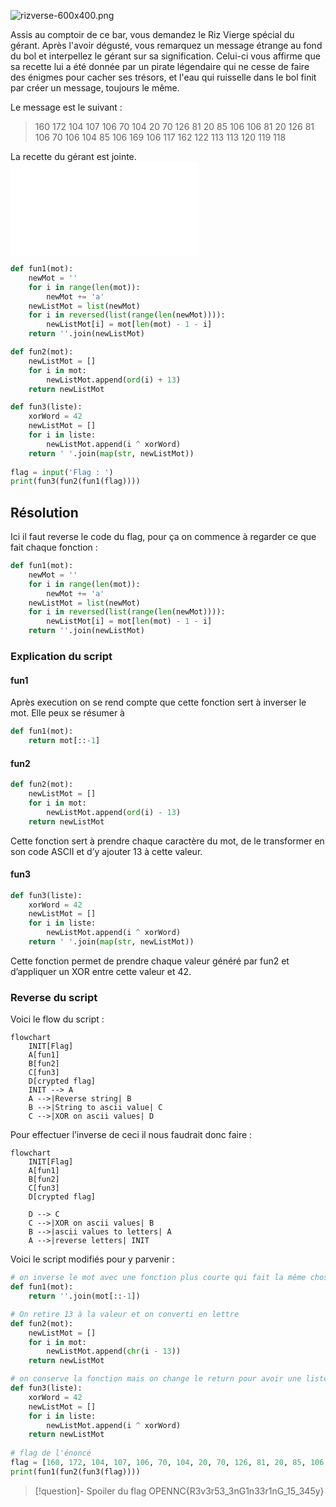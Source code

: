 ![rizverse-600x400.png](https://ctf2023.hackagou.nc/files/6934d3f08f4d0f825553a550f0c78a3b/rizverse-600x400.png)

Assis au comptoir de ce bar, vous demandez le Riz Vierge spécial du gérant. Après l'avoir dégusté, vous remarquez un message étrange au fond du bol et interpellez le gérant sur sa signification. Celui-ci vous affirme que sa recette lui a été donnée par un pirate légendaire qui ne cesse de faire des énigmes pour cacher ses trésors, et l'eau qui ruisselle dans le bol finit par créer un message, toujours le même.

Le message est le suivant :

> 160 172 104 107 106 70 104 20 70 126 81 20 85 106 106 81 20 126 81 106 70 106 104 85 106 169 106 117 162 122 113 113 120 119 118

La recette du gérant est jointe.
![rizverse](rizverse.py)

```python
def fun1(mot):
    newMot = ''
    for i in range(len(mot)):
        newMot += 'a'
    newListMot = list(newMot)
    for i in reversed(list(range(len(newMot)))):
        newListMot[i] = mot[len(mot) - 1 - i]
    return ''.join(newListMot)

def fun2(mot):
    newListMot = []
    for i in mot:
        newListMot.append(ord(i) + 13)
    return newListMot

def fun3(liste):
    xorWord = 42
    newListMot = []
    for i in liste:
        newListMot.append(i ^ xorWord)
    return ' '.join(map(str, newListMot))
    
flag = input('Flag : ')
print(fun3(fun2(fun1(flag))))
```


## Résolution

Ici il faut reverse le code du flag, pour ça on commence à regarder ce que fait chaque fonction : 
```python
def fun1(mot):
    newMot = ''
    for i in range(len(mot)):
        newMot += 'a'
    newListMot = list(newMot)
    for i in reversed(list(range(len(newMot)))):
        newListMot[i] = mot[len(mot) - 1 - i]
    return ''.join(newListMot)
```

### Explication du script
#### fun1
Après execution on se rend compte que cette fonction sert à inverser le mot.
Elle peux se résumer à 
```python
def fun1(mot):
	return mot[::-1]
```

#### fun2
```python
def fun2(mot):
    newListMot = []
    for i in mot:
        newListMot.append(ord(i) - 13)
    return newListMot
```

Cette fonction sert à prendre chaque caractère du mot, de le transformer en son code ASCII et d’y ajouter 13 à cette valeur.

#### fun3
```python
def fun3(liste):
    xorWord = 42
    newListMot = []
    for i in liste:
        newListMot.append(i ^ xorWord)
    return ' '.join(map(str, newListMot))
```

Cette fonction permet de prendre chaque valeur généré par fun2 et d’appliquer un XOR entre cette valeur et 42.

### Reverse du script
Voici le flow du script : 
```mermaid
flowchart 
	INIT[Flag]
    A[fun1]
    B[fun2]
    C[fun3]
    D[crypted flag]
    INIT --> A
    A -->|Reverse string| B
    B -->|String to ascii value| C
    C -->|XOR on ascii values| D
```

Pour effectuer l’inverse de ceci il nous faudrait donc faire : 
```mermaid
flowchart 
	INIT[Flag]
    A[fun1]
    B[fun2]
    C[fun3]
    D[crypted flag]

	D --> C
	C -->|XOR on ascii values| B
	B -->|ascii values to letters| A
	A -->|reverse letters| INIT
```

Voici le script modifiés pour y parvenir :
```python
# on inverse le mot avec une fonction plus courte qui fait la même chose. Mais celle de base suffit aussi
def fun1(mot):
    return ''.join(mot[::-1])

# On retire 13 à la valeur et on converti en lettre
def fun2(mot):
    newListMot = []
    for i in mot:
        newListMot.append(chr(i - 13))
    return newListMot

# on conserve la fonction mais on change le return pour avoir une liste au lieu d'un string
def fun3(liste):
    xorWord = 42
    newListMot = []
    for i in liste:
        newListMot.append(i ^ xorWord)
    return newListMot
    
# flag de l'énoncé
flag = [160, 172, 104, 107, 106, 70, 104, 20, 70, 126, 81, 20, 85, 106, 106, 81, 20, 126, 81, 106, 70, 106, 104, 85, 106, 169, 106, 117, 162, 122, 113, 113, 120, 119, 118]
print(fun1(fun2(fun3(flag))))
```

>[!question]- Spoiler du flag
> OPENNC{R3v3r53_3nG1n33r1nG_15_345y}

